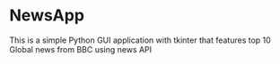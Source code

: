 # NewsApp
This is a simple Python GUI application with tkinter that  features top 10  Global news  from BBC using news API

